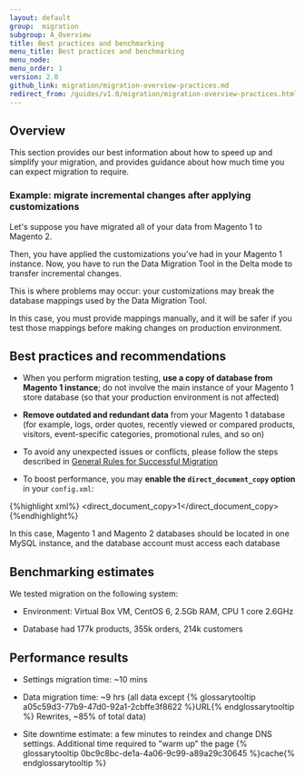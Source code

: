 ```yaml
---
layout: default
group:  migration
subgroup: A_Overview
title: Best practices and benchmarking
menu_title: Best practices and benchmarking
menu_node:
menu_order: 1
version: 2.0
github_link: migration/migration-overview-practices.md
redirect_from: /guides/v1.0/migration/migration-overview-practices.html
---
```


## Overview

This section provides our best information about how to speed up and simplify your migration, and provides guidance about how much time you can expect migration to require.

### Example: migrate incremental changes after applying customizations

Let's suppose you have migrated all of your data from Magento 1 to Magento 2.

<!--
Кастомизации в коде приложения, а не в базе!
-->

Then, you have applied the customizations you've had in your Magento 1 instance. Now, you have to run the Data Migration Tool in the Delta mode to transfer incremental changes.

This is where problems may occur: your customizations may break the database mappings used by the Data Migration Tool.

In this case, you must provide mappings manually, and it will be safer if you test those mappings before making changes on production environment.

## Best practices and recommendations

<!--
* Провести тестирование всего процесса миграции от начала до конца (включая delta до выхода в live), чтобы выявить проблемы, которые могут возникнуть при реальной миграции на prod.env.
-->

* When you perform migration testing, **use a copy of database from Magento 1 instance**; do not involve the main instance of your Magento 1 store database (so that your production environment is not affected)

* **Remove outdated and redundant data** from your Magento 1 database (for example, logs, order quotes, recently viewed or compared products, visitors, event-specific categories, promotional rules, and so on)

* To avoid any unexpected issues or conflicts, please follow the steps described in <a href="{{page.baseurl}}migration/migration-migrate.html">General Rules for Successful Migration</a>

* To boost performance, you may **enable the `direct_document_copy` option** in your `config.xml`:

{%highlight xml%}
<direct_document_copy>1</direct_document_copy>
{%endhighlight%}

 In this case, Magento 1 and Magento 2 databases should be located in one MySQL instance, and the database account must access each database

## Benchmarking estimates

We tested migration on the following system:

* Environment: Virtual Box VM, CentOS 6, 2.5Gb RAM, CPU 1 core 2.6GHz

* Database had 177k products, 355k orders, 214k customers

## Performance results

* Settings migration time: ~10 mins

* Data migration time: ~9 hrs (all data except {% glossarytooltip a05c59d3-77b9-47d0-92a1-2cbffe3f8622 %}URL{% endglossarytooltip %} Rewrites, ~85% of total data)

* Site downtime estimate: a few minutes to reindex and change DNS settings. Additional time required to "warm up" the page {% glossarytooltip 0bc9c8bc-de1a-4a06-9c99-a89a29c30645 %}cache{% endglossarytooltip %}

